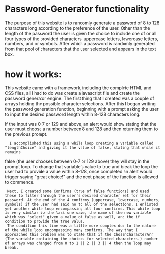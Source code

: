# Password-Generator functionality
The purpose of this website is to randomly generate a password of 8 to 128 characters long according to the preference of the user. Other than the length of the password the user is given the choice to include one of or all four types of the provided characters: uppercase letters, lowercase letters, numbers, and or symbols. After which a password is randomly generated from that pool of characters that the user selected and appears in the text box.

# how it works:
This website came with a framework, including the complete HTML and CSS files, all I had to do was create a javascript file and create the password generator engine. 
The first thing that I created was a couple of arrays holding the possible character selections. After this I began writing the password generation function, beginning with a prompt asking the user to input the desired password length within 8-128 characters long. 

If the input was 0-7 or 129 and above, an alert would show stating that the user must choose a number between 8 and 128 and then returning them to the previous prompt. 

      I accomplished this using a while loop creating a variable called "lengthChoice" and giving it the value of false, stating that while it remains
false (the user chooses between 0-7 or 129 above) they will stay in the prompt loop. To change that variable's value to true and break the loop the user had to provide a value within 8-128, once completed an alert would trigger saying "great choice!" and the next phase of the function is allowed to commence.

     Next, I created some Confirms (true of false functions) and used these to filter through the user's desired character set for their password. At the end of the 4 confirms (uppercase, lowercase, numbers, symbols) if the user had said no to all of the selections, I enlisted yet another while loop encompassing all four confirms. This while loop is very similar to the last one save, the name of the new variable which was "select" given a value of false as well, and the if condition to provide the true value. 
     The condition this time was a little more complex due to the nature of the while loop encompassing many confirms. The way that I approached this problem was to state that if the ChosenCharacterArr (The variable containing the choices for selected characters.) number of arrays was changed from 0 to 1 || 2 || 3 || 4 then the loop may break.  
